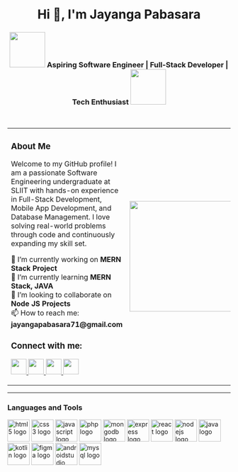<h1 align="center">Hi 👋, I'm Jayanga Pabasara</h1>

<h3 align="center">
  <img src="https://user-images.githubusercontent.com/74038190/213866269-5d00981c-7c98-46d7-8a8e-16f462f15227.gif" height="80"/>
  <span>Aspiring Software Engineer | Full-Stack Developer | Tech Enthusiast</span>
  <img src="https://user-images.githubusercontent.com/74038190/213866269-5d00981c-7c98-46d7-8a8e-16f462f15227.gif" height="80"/>
</h3>

<br/>

<table>
  <tr>
    <td width="60%">
      <h3>About Me</h3>
      <p>Welcome to my GitHub profile! I am a passionate Software Engineering undergraduate at SLIIT with hands-on experience in Full-Stack Development, Mobile App Development, and Database Management. I love solving real-world problems through code and continuously expanding my skill set.</p>
      <p>
        🔭 I’m currently working on <strong>MERN Stack Project</strong><br>
        🌱 I’m currently learning <strong>MERN Stack, JAVA</strong><br>
        👯 I’m looking to collaborate on <strong>Node JS Projects</strong><br>
        📫 How to reach me: <strong>jayangapabasara71@gmail.com</strong>
      </p>
      <h3>Connect with me:</h3>
      <p>
        <a href="mailto:jayangapabasara71@gmail.com" target="_blank">
          <img src="https://img.shields.io/static/v1?message=Gmail&logo=gmail&label=&color=D14836&logoColor=white&labelColor=&style=for-the-badge" height="35"/>
        </a>
        <a href="https://www.linkedin.com/in/jayanga-pabasara/" target="_blank">
          <img src="https://img.shields.io/static/v1?message=LinkedIn&logo=linkedin&label=&color=0077B5&logoColor=white&labelColor=&style=for-the-badge" height="35"/>
        </a>
        <a href="https://www.facebook.com/jayanga.pabasara" target="_blank">
          <img src="https://img.shields.io/static/v1?message=Facebook&logo=facebook&label=&color=1877F2&logoColor=white&labelColor=&style=for-the-badge" height="35"/>
        </a>
        <a href="https://wa.me/94705639413" target="_blank">
          <img src="https://img.shields.io/static/v1?message=WhatsApp&logo=whatsapp&label=&color=25D366&logoColor=white&labelColor=&style=for-the-badge" height="35"/>
        </a>
      </p>
    </td>
    <td width="40%" align="center">
      <img src="https://user-images.githubusercontent.com/74038190/225813708-98b745f2-7d22-48cf-9150-083f1b00d6c9.gif" height="250"/>
    </td>
  </tr>
</table>

---

<h3 align="left">Languages and Tools</h3>
<p align="left">
  <img src="https://cdn.jsdelivr.net/gh/devicons/devicon/icons/html5/html5-original.svg" height="50" alt="html5 logo" />
  <img src="https://cdn.jsdelivr.net/gh/devicons/devicon/icons/css3/css3-original.svg" height="50" alt="css3 logo" />
  <img src="https://cdn.jsdelivr.net/gh/devicons/devicon/icons/javascript/javascript-original.svg" height="50" alt="javascript logo" />
  <img src="https://cdn.jsdelivr.net/gh/devicons/devicon/icons/php/php-original.svg" height="50" alt="php logo" />
  <img src="https://cdn.jsdelivr.net/gh/devicons/devicon/icons/mongodb/mongodb-original-wordmark.svg" height="50" alt="mongodb logo" />
  <img src="https://cdn.jsdelivr.net/gh/devicons/devicon/icons/express/express-original.svg" height="50" alt="express logo" />
  <img src="https://cdn.jsdelivr.net/gh/devicons/devicon/icons/react/react-original.svg" height="50" alt="react logo" />
  <img src="https://cdn.jsdelivr.net/gh/devicons/devicon/icons/nodejs/nodejs-original-wordmark.svg" height="50" alt="nodejs logo" />
  <img src="https://cdn.jsdelivr.net/gh/devicons/devicon/icons/java/java-original.svg" height="50" alt="java logo" />
  <img src="https://cdn.jsdelivr.net/gh/devicons/devicon/icons/kotlin/kotlin-original.svg" height="50" alt="kotlin logo" />
  <img src="https://cdn.jsdelivr.net/gh/devicons/devicon/icons/figma/figma-original.svg" height="50" alt="figma logo" />
  <img src="https://cdn.jsdelivr.net/gh/devicons/devicon/icons/androidstudio/androidstudio-original.svg" height="50" alt="androidstudio logo" />
  <img src="https://cdn.jsdelivr.net/gh/devicons/devicon/icons/mysql/mysql-original.svg" height="50" alt="mysql logo" />
</p>
